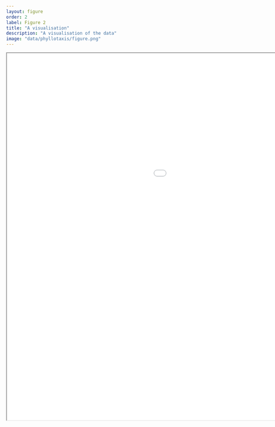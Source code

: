 ```yaml
---
layout: figure
order: 2
label: Figure 2
title: "A visualisation"
description: "A visualisation of the data"
image: "data/phyllotaxis/figure.png"
---
```


<iframe src="{{ site.baseurl }}/data/t/" width="1400" height="1000" allowfullscreen></iframe>
